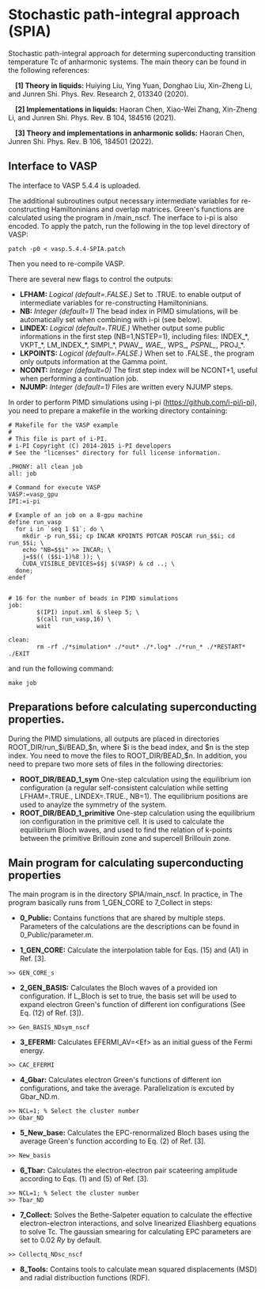 # Stochastic path-integral approach (SPIA)
Stochastic path-integral approach for determing superconducting transition temperature Tc of anharmonic systems.
The main theory can be found in the following references:

&emsp;**[1] Theory in liquids:** Huiying Liu, Ying Yuan, Donghao Liu, Xin-Zheng Li, and Junren Shi. Phys. Rev. Research 2, 013340 (2020). 

&emsp;**[2] Implementations in liquids:** Haoran Chen, Xiao-Wei Zhang, Xin-Zheng Li, and Junren Shi. Phys. Rev. B 104, 184516 (2021).

&emsp;**[3] Theory and implementations in anharmonic solids:** Haoran Chen, Junren Shi. Phys. Rev. B 106, 184501 (2022).

## Interface to VASP
The interface to VASP 5.4.4 is uploaded.

The additional subroutines output necessary intermediate variables for re-constructing Hamiltoninians and overlap matrices. Green's functions are calculated using the program in /main_nscf. The inerface to i-pi is also encoded. To apply the patch, run the following in the top level directory of VASP:
```
patch -p0 < vasp.5.4.4-SPIA.patch
```
Then you need to re-compile VASP.

There are several new flags to control the outputs:
* **LFHAM:** *Logical (default=.FALSE.)* Set to .TRUE. to enable output of intermediate variables for re-constructing Hamiltoninians.
* **NB:** *Integer (default=1)* The bead index in PIMD simulations, will be automatically set when combining with i-pi (see below).
* **LINDEX:** *Logical (default=.TRUE.)* Whether output some public informations in the first step (NB=1,NSTEP=1), including files: INDEX_\*, VKPT_\*, LM_INDEX_\*, SIMPI_\*, PWAV_*, WAE_*, WPS_*, PSPNL_*, PROJ_*.
* **LKPOINTS:** *Logical (default=.FALSE.)* When set to .FALSE., the program only outputs information at the Gamma point.
* **NCONT:** *Integer (default=0)* The first step index will be NCONT+1, useful when performing a continuation job.
* **NJUMP:** *Integer (default=1)* Files are written every NJUMP steps.

In order to perform PIMD simulations using i-pi (https://github.com/i-pi/i-pi), you need to prepare a makefile in the working directory containing:
```
# Makefile for the VASP example
#
# This file is part of i-PI.
# i-PI Copyright (C) 2014-2015 i-PI developers
# See the "licenses" directory for full license information.

.PHONY: all clean job 
all: job

# Command for execute VASP
VASP:=vasp_gpu
IPI:=i-pi

# Example of an job on a 8-gpu machine
define run_vasp
  for i in `seq 1 $1`; do \
    mkdir -p run_$$i; cp INCAR KPOINTS POTCAR POSCAR run_$$i; cd run_$$i; \
    echo "NB=$$i" >> INCAR; \
    j=$$(( ($$i-1)%8 )); \
    CUDA_VISIBLE_DEVICES=$$j $(VASP) & cd ..; \
  done;
endef


# 16 for the number of beads in PIMD simulations
job:
        $(IPI) input.xml & sleep 5; \
        $(call run_vasp,16) \
        wait

clean:
        rm -rf ./*simulation* ./*out* ./*.log* ./*run_* ./*RESTART* ./EXIT
```
and run the following command:
```
make job
```

## Preparations before calculating superconducting properties.
During the PIMD simulations, all outputs are placed in directories ROOT_DIR/run_$i/BEAD_$n, where $i is the bead index, and $n is the step index. You need to move the files to ROOT_DIR/BEAD_$n.
In addition, you need to prepare two more sets of files in the following directories:
* **ROOT_DIR/BEAD_1_sym** One-step calculation using the equilibrium ion configuration (a regular self-consistent calculation while setting LFHAM=.TRUE., LINDEX=.TRUE., NB=1). The equilibrium positions are used to anaylze the symmetry of the system.
* **ROOT_DIR/BEAD_1_primitive** One-step calculation using the equilibrium ion configuration in the primitive cell. It is used to calculate the equilibrium Bloch waves, and used to find the relation of k-points between the primitive Brillouin zone and supercell Brillouin zone.


## Main program for calculating superconducting properties
The main program is in the directory SPIA/main_nscf. In practice, in 
The program basically runs from 1_GEN_CORE to 7_Collect in steps:

* **0_Public:** Contains functions that are shared by multiple steps. 
Parameters of the calculations are the descriptions can be found in 0_Public/parameter.m.

* **1_GEN_CORE:** Calculate the interpolation table for Eqs. (15) and (A1) in Ref. [3]. 
```
>> GEN_CORE_s
```

* **2_GEN_BASIS:** Calculates the Bloch waves of a provided ion configuration. If L_Bloch is set to true, the basis set will be used to expand electron Green's function of different ion configurations (See Eq. (12) of Ref. [3]).
```
>> Gen_BASIS_NDsym_nscf
```

* **3_EFERMI:** Calculates EFERMI_AV=\<Ef\> as an initial guess of the Fermi energy.
```
>> CAC_EFERMI
```       
        
* **4_Gbar:** Calculates electron Green's functions of different ion configurations, and take the average. Parallelization is excuted by Gbar_ND.m.
```
>> NCL=1; % Select the cluster number
>> Gbar_ND
```      

* **5_New_base:** Calculates the EPC-renormalized Bloch bases using the average Green's function according to Eq. (2) of Ref. [3].
```
>> New_basis
```        

* **6_Tbar:** Calculates the electron-electron pair scateering amplitude according to Eqs. (1) and (5) of Ref. [3].
```
>> NCL=1; % Select the cluster number
>> Tbar_ND
```   

* **7_Collect:** Solves the Bethe-Salpeter equation to calculate the effective electron-electron interactions, and solve linearized Eliashberg equations to solve Tc. The gaussian smearing for calculating EPC parameters are set to 0.02 *Ry* by default.
```
>> Collectq_NDsc_nscf
```   

* **8_Tools:** Contains tools to calculate mean squared displacements (MSD) and radial distribuction functions (RDF).
